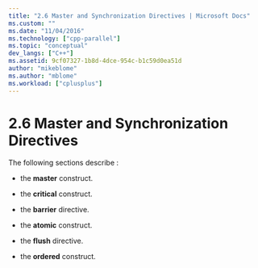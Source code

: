 ```yaml
---
title: "2.6 Master and Synchronization Directives | Microsoft Docs"
ms.custom: ""
ms.date: "11/04/2016"
ms.technology: ["cpp-parallel"]
ms.topic: "conceptual"
dev_langs: ["C++"]
ms.assetid: 9cf07327-1b8d-4dce-954c-b1c59d0ea51d
author: "mikeblome"
ms.author: "mblome"
ms.workload: ["cplusplus"]
---
```

# 2.6 Master and Synchronization Directives
The following sections describe :  
  
-   the **master** construct.  
  
-   the **critical** construct.  
  
-   the **barrier** directive.  
  
-   the **atomic** construct.  
  
-   the **flush** directive.  
  
-   the **ordered** construct.